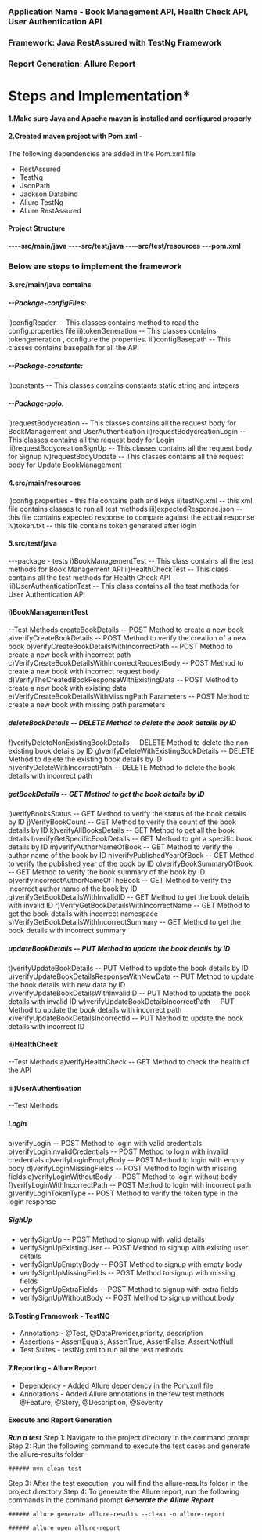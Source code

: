
### Application Name - Book Management API, Health Check API, User Authentication API

### Framework: Java RestAssured with TestNg Framework

### Report Generation: Allure Report

# ****Steps and Implementation*****

#### 1.Make sure Java and Apache maven is installed and configured properly

#### 2.Created maven project with Pom.xml - 

The following dependencies are added in the Pom.xml file
* RestAssured
* TestNg
* JsonPath
* Jackson Databind
* Allure TestNg
* Allure RestAssured

#### Project Structure

**----src/main/java
----src/test/java
----src/test/resources
---pom.xml**

### Below are steps to implement the framework

#### 3.src/main/java contains

##### --Package-configFiles:
i)configReader -- This classes contains method to read the config.properties file
ii)tokenGeneration --  This classes contains tokengeneration , configure the properties.
iii)configBasepath -- This classes contains basepath for all the API

##### --Package-constants:
i)constants -- This classes contains constants static string and integers

##### --Package-pojo:
i)requestBodycreation -- This classes contains all the request body for BookManagement and UserAuthentication
ii)requestBodycreationLogin -- This classes contains all the request body for Login
iii)requestBodycreationSignUp -- This classes contains all the request body for Signup
iv)requestBodyUpdate -- This classes contains all the request body for Update BookManagement

#### 4.src/main/resources

i)config.properties - this file contains path and keys
ii)testNg.xml -- this xml file contains classes to run all test methods
iii)expectedResponse.json -- this file contains expected response to compare against the actual response
iv)token.txt -- this file contains token generated after login

#### 5.src/test/java

---package - tests
i)BookManagementTest -- This class contains all the test methods for Book Management API
ii)HealthCheckTest -- This class contains all the test methods for Health Check API
iii)UserAuthenticationTest -- This class contains all the test methods for User Authentication API

#### i)BookManagementTest

--Test Methods
createBookDetails -- POST Method to create a new book
a)verifyCreateBookDetails -- POST Method to verify the creation of a new book
b)verifyCreateBookDetailsWithIncorrectPath -- POST Method to create a new book with incorrect path
c)VerifyCreateBookDetailsWithIncorrectRequestBody  -- POST Method to create a new book with incorrect request body
d)VerifyTheCreatedBookResponseWithExistingData -- POST Method to create a new book with existing data
e)VerifyCreateBookDetailsWithMissingPath Parameters -- POST Method to create a new book with missing path parameters

##### deleteBookDetails -- DELETE Method to delete the book details by ID

f)verifyDeleteNonExistingBookDetails -- DELETE Method to delete the non existing book details by ID
g)verifyDeleteWithExistingBookDetails -- DELETE Method to delete the existing book details by ID
h)verifyDeleteWithIncorrectPath -- DELETE Method to delete the book details with incorrect path

##### getBookDetails -- GET Method to get the book details by ID

i)verifyBooksStatus -- GET Method to verify the status of the book details by ID
j)VerifyBookCount -- GET Method to verify the count of the book details by ID
k)verifyAllBooksDetails -- GET Method to get all the book details
l)verifyGetSpecificBookDetails -- GET Method to get a specific book details by ID
m)verifyAuthorNameOfBook -- GET Method to verify the author name of the book by ID
n)verifyPublishedYearOfBook -- GET Method to verify the published year of the book by ID
o)verifyBookSummaryOfBook -- GET Method to verify the book summary of the book by ID
p)verifyIncorrectAuthorNameOfTheBook -- GET Method to verify the incorrect author name of the book by ID
q)verifyGetBookDetailsWithInvalidID -- GET Method to get the book details with invalid ID
r)VerifyGetBookDetailsWithIncorrectName -- GET Method to get the book details with incorrect namespace
s)VerifyGetBookDetailsWithIncorrectSummary -- GET Method to get the book details with incorrect summary

##### updateBookDetails -- PUT Method to update the book details by ID

t)verifyUpdateBookDetails -- PUT Method to update the book details by ID
u)verifyUpdateBookDetailsResponseWithNewData -- PUT Method to update the book details with new data by ID
v)verifyUpdateBookDetailsWithInvalidID -- PUT Method to update the book details with invalid ID
w)verifyUpdateBookDetailsIncorrectPath -- PUT Method to update the book details with incorrect path
x)verifyUpdateBookDetailsIncorrectId -- PUT Method to update the book details with incorrect ID

#### ii)HealthCheck

--Test Methods
a)verifyHealthCheck -- GET Method to check the health of the API

#### iii)UserAuthentication

--Test Methods

##### Login

a)verifyLogin -- POST Method to login with valid credentials
b)verifyLoginInvalidCredentials -- POST Method to login with invalid credentials
c)verifyLoginEmptyBody -- POST Method to login with empty body
d)verifyLoginMissingFields -- POST Method to login with missing fields
e)verifyLoginWithoutBody -- POST Method to login without body
f)verifyLoginWithIncorrectPath -- POST Method to login with incorrect path
g)verifyLoginTokenType -- POST Method to verify the token type in the login response

##### SighUp

* verifySignUp -- POST Method to signup with valid details
* verifySignUpExistingUser -- POST Method to signup with existing user details
* verifySignUpEmptyBody -- POST Method to signup with empty body
* verifySignUpMissingFields -- POST Method to signup with missing fields
* verifySignUpExtraFields -- POST Method to signup with extra fields
* verifySignUpWithoutBody -- POST Method to signup without body

#### 6.Testing Framework - TestNG
* Annotations - @Test, @DataProvider,priority, description
* Assertions - AssertEquals, AssertTrue, AssertFalse, AssertNotNull
* Test Suites - testNg.xml to run all the test methods

#### 7.Reporting - Allure Report

* Dependency - Added Allure dependency in the Pom.xml file
* Annotations - Added Allure annotations in the few test methods
@Feature, @Story, @Description, @Severity


#### Execute and Report Generation

*****Run a test*****
Step 1: Navigate to the project directory in the command prompt
Step 2: Run the following command to execute the test cases and generate the allure-results folder

`###### mvn clean test`

Step 3: After the test execution, you will find the allure-results folder in the project directory
Step 4: To generate the Allure report, run the following commands in the command prompt
*****Generate the Allure Report*****

`###### allure generate allure-results --clean -o allure-report`

`###### allure open allure-report`
